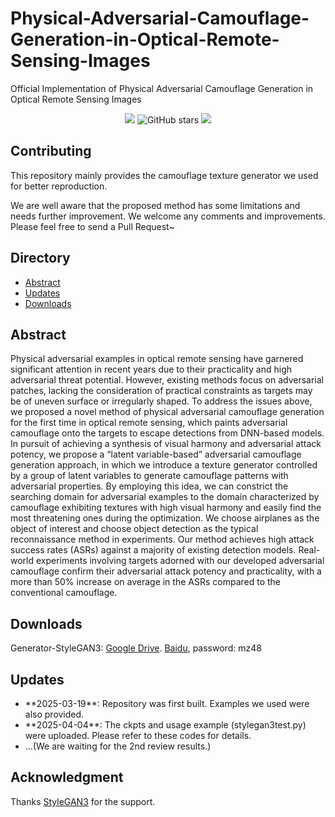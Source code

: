 # Physical-Adversarial-Camouflage-Generation-in-Optical-Remote-Sensing-Images
Official Implementation of Physical Adversarial Camouflage Generation in Optical Remote Sensing Images

<div align="center">


![](https://komarev.com/ghpvc/?username=PhysicsAttack&label=visitors)
![GitHub stars](https://badgen.net/github/stars/Arknightpzb/Physical-Adversarial-Camouflage-Generation-in-Optical-Remote-Sensing-Images)
[![](https://img.shields.io/badge/license-MIT-green)](#License)

</div>

## Contributing

This repository mainly provides the camouflage texture generator we used for better reproduction.

We are well aware that the proposed method has some limitations and needs further improvement. We welcome any comments and improvements. Please feel free to send a Pull Request~

## Directory
+ [Abstract](#Abstract)
+ [Updates](#Updates)
+ [Downloads](#Downloads)
## Abstract
Physical adversarial examples in optical remote sensing have garnered significant attention in recent years due to their practicality and high adversarial threat potential. However, existing methods focus on adversarial patches, lacking the consideration of practical constraints as targets may be of uneven surface or irregularly shaped. To address the issues above, we proposed a novel method of physical adversarial camouflage generation for the first time in optical remote sensing, which paints adversarial camouflage onto the targets to escape detections from DNN-based models. In pursuit of achieving a synthesis of visual harmony and adversarial attack potency, we propose a “latent variable-based” adversarial camouflage generation approach, in which we introduce a texture generator controlled by a group of latent variables to generate camouflage patterns with adversarial properties. By employing this idea, we can constrict the searching domain for adversarial examples to the domain characterized by camouflage exhibiting textures with high visual harmony and easily find the most threatening ones during the optimization. We choose airplanes as the object of interest and choose object detection as the typical reconnaissance method in experiments. Our method achieves high attack success rates (ASRs) against a majority of existing detection models. Real-world experiments involving targets adorned with our developed adversarial camouflage confirm their adversarial attack potency and practicality, with a more than 50\% increase on average in the ASRs compared to the conventional camouflage.

## Downloads
Generator-StyleGAN3: [Google Drive](https://drive.google.com/file/d/1Zf1G5GizWpE1AcWyLT6A9l9YLegL1TzF/view?usp=sharing).  [Baidu](https://pan.baidu.com/s/10RKW2iiHRAr9KQaKhGTjtg), password: mz48
## Updates
<ul>
<li>**2025-03-19**: Repository was first built. Examples we used were also provided.</li>
<li>**2025-04-04**: The ckpts and usage example (stylegan3test.py) were uploaded. Please refer to these codes for details.</li>
<li>...(We are waiting for the 2nd review results.)</li>
</ul>

## Acknowledgment
Thanks [StyleGAN3](https://github.com/NVlabs/stylegan3) for the support.
